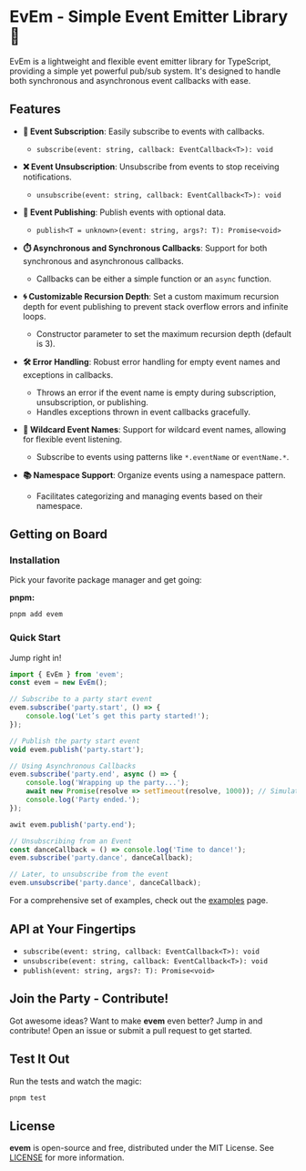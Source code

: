 
# EvEm - Simple Event Emitter Library 📢

EvEm is a lightweight and flexible event emitter library for TypeScript, providing a simple yet powerful pub/sub system. It's designed to handle both synchronous and asynchronous event callbacks with ease.

## Features

- **🔗 Event Subscription**: Easily subscribe to events with callbacks.
  - `subscribe(event: string, callback: EventCallback<T>): void`

- **❌ Event Unsubscription**: Unsubscribe from events to stop receiving notifications.
  - `unsubscribe(event: string, callback: EventCallback<T>): void`

- **📣 Event Publishing**: Publish events with optional data.
  - `publish<T = unknown>(event: string, args?: T): Promise<void>`

- **⏱️ Asynchronous and Synchronous Callbacks**: Support for both synchronous and asynchronous callbacks.
  - Callbacks can be either a simple function or an `async` function.

- **🌀 Customizable Recursion Depth**: Set a custom maximum recursion depth for event publishing to prevent stack overflow errors and infinite loops.
  - Constructor parameter to set the maximum recursion depth (default is 3).

- **🛠️ Error Handling**: Robust error handling for empty event names and exceptions in callbacks.
  - Throws an error if the event name is empty during subscription, unsubscription, or publishing.
  - Handles exceptions thrown in event callbacks gracefully.

- **🌟 Wildcard Event Names**: Support for wildcard event names, allowing for flexible event listening.
  - Subscribe to events using patterns like `*.eventName` or `eventName.*`.

- **📚 Namespace Support**: Organize events using a namespace pattern.
  - Facilitates categorizing and managing events based on their namespace.


## Getting on Board

### Installation

Pick your favorite package manager and get going:

**pnpm:**

```bash
pnpm add evem
```

### Quick Start

Jump right in! 

```typescript
import { EvEm } from 'evem';
const evem = new EvEm();

// Subscribe to a party start event
evem.subscribe('party.start', () => {
    console.log('Let’s get this party started!');
});

// Publish the party start event
void evem.publish('party.start');

// Using Asynchronous Callbacks
evem.subscribe('party.end', async () => {
    console.log('Wrapping up the party...');
    await new Promise(resolve => setTimeout(resolve, 1000)); // Simulating async operation
    console.log('Party ended.');
});

awit evem.publish('party.end');

// Unsubscribing from an Event
const danceCallback = () => console.log('Time to dance!');
evem.subscribe('party.dance', danceCallback);

// Later, to unsubscribe from the event
evem.unsubscribe('party.dance', danceCallback);
```

For a comprehensive set of examples, check out the [examples](docs/examples.md) page.

## API at Your Fingertips

- `subscribe(event: string, callback: EventCallback<T>): void`
- `unsubscribe(event: string, callback: EventCallback<T>): void`
- `publish(event: string, args?: T): Promise<void>`

## Join the Party - Contribute!

Got awesome ideas? Want to make **evem** even better? Jump in and contribute! Open an issue or submit a pull request to get started.

## Test It Out

Run the tests and watch the magic:

```bash
pnpm test
```

## License

**evem** is open-source and free, distributed under the MIT License. See [LICENSE](LICENSE.md) for more information.

